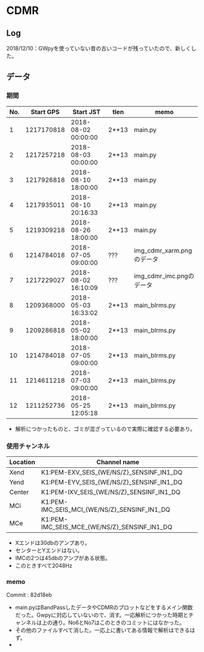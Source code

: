 # CDMR
## Log

2018/12/10：GWpyを使っていない昔の古いコードが残っていたので、新しくした。


## データ
### 期間
|No.   |Start GPS  | Start JST           | tlen  | memo |
| ---  |---------- | --------------------| ----- | --- |
|1     |1217170818 | 2018-08-02 00:00:00 | 2**13 | main.py |
|2     |1217257218 | 2018-08-03 00:00:00 | 2**13 | main.py |
|3     |1217926818 | 2018-08-10 18:00:00 | 2**13 | main.py |
|4     |1217935011 | 2018-08-10 20:16:33 | 2**13 | main.py |
|5     |1219309218 | 2018-08-26 18:00:00 | 2**13 | main.py |
|6     |1214784018 | 2018-07-05 09:00:00 | ???   | img\_cdmr\_xarm.pngのデータ |
|7     |1217229027 | 2018-08-02 16:10:09 | ???   | img\_cdmr\_imc.pngのデータ |
|8     |1209368000 | 2018-05-03 16:33:02 | 2**13 | main_blrms.py |
|9     |1209286818 | 2018-05-02 18:00:00 | 2**13 | main_blrms.py |
|10    |1214784018 | 2018-07-05 09:00:00 | 2**13 | main_blrms.py |
|11    |1214611218 | 2018-07-03 09:00:00 | 2**13 | main_blrms.py |
|12    |1211252736 | 2018-05-25 12:05:18 | 2**13 | main_blrms.py |

 * 解析につかったものと、ゴミが混ざっているので実際に確認する必要あり。


### 使用チャンネル
|Location| Channel name|
|---|---|
|Xend  | K1:PEM-EXV\_SEIS\_{WE/NS/Z}\_SENSINF\_IN1\_DQ | 
|Yend  | K1:PEM-EYV\_SEIS\_{WE/NS/Z}\_SENSINF\_IN1\_DQ |
|Center| K1:PEM-IXV\_SEIS\_{WE/NS/Z}\_SENSINF\_IN1\_DQ |
|MCi | K1:PEM-IMC\_SEIS\_MCI\_{WE/NS/Z}\_SENSINF\_IN1\_DQ |
|MCe | K1:PEM-IMC\_SEIS\_MCE\_{WE/NS/Z}\_SENSINF\_IN1\_DQ |


 * Xエンドは30dbのアンプあり。
 * センターとYエンドはない。
 * IMCの2つは45dbのアンプがある状態。
 * このときすべて2048Hz









### memo

Commit : 82d18eb

* main.pyはBandPassしたデータやCDMRのプロットなどをするメイン関数だった。Gwpyに対応していないので、消す。一応解析につかった時期とチャンネルは上の通り。No6とNo7はこのときのコミットにはなかった。
* その他のファイルすべて消した。一応上に書いてある情報で解析はできるはず。
* 
